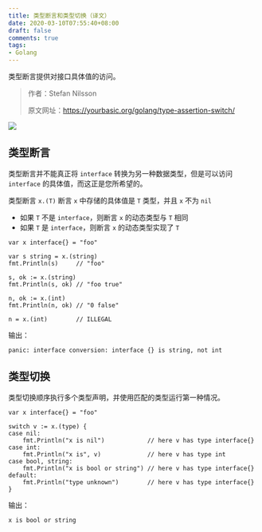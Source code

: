 ```yaml
---
title: 类型断言和类型切换（译文）
date: 2020-03-10T07:55:40+08:00
draft: false
comments: true
tags: 
- Golang
---
```


类型断言提供对接口具体值的访问。

> 作者：Stefan Nilsson
> 
> 原文网址：https://yourbasic.org/golang/type-assertion-switch/

![](http://oss.xiayuguo.com/blog/202003/thumbs-up.jpg)

## 类型断言
类型断言并不能真正将 `interface` 转换为另一种数据类型，但是可以访问 `interface` 的具体值，而这正是您所希望的。



类型断言 `x.(T)` 断言 `x` 中存储的具体值是 `T` 类型，并且 `x` 不为 `nil`
- 如果 `T` 不是 `interface`，则断言 `x` 的动态类型与 `T` 相同
- 如果 `T` 是 `interface`，则断言 `x` 的动态类型实现了 `T` 

```
var x interface{} = "foo"

var s string = x.(string)
fmt.Println(s)     // "foo"

s, ok := x.(string)
fmt.Println(s, ok) // "foo true"

n, ok := x.(int)
fmt.Println(n, ok) // "0 false"

n = x.(int)        // ILLEGAL
```
输出：
```
panic: interface conversion: interface {} is string, not int
```

## 类型切换
类型切换顺序执行多个类型声明，并使用匹配的类型运行第一种情况。
```
var x interface{} = "foo"

switch v := x.(type) {
case nil:
    fmt.Println("x is nil")            // here v has type interface{}
case int: 
    fmt.Println("x is", v)             // here v has type int
case bool, string:
    fmt.Println("x is bool or string") // here v has type interface{}
default:
    fmt.Println("type unknown")        // here v has type interface{}
}
```
输出：
```
x is bool or string
```

